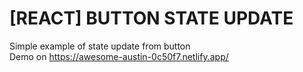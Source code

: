 # [REACT] BUTTON STATE UPDATE
 Simple example of state update from button
 <br />
 Demo on https://awesome-austin-0c50f7.netlify.app/
